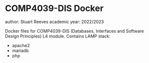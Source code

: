 # COMP4039-DIS Docker

author: Stuart Reeves
academic year: 2022/2023

Docker files for COMP4039-DIS (Databases, Interfaces and Software Design Principles) L4 module.
Contains LAMP stack:
- apache2
- mariadb
- php
